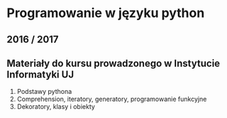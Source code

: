 # Programowanie w języku python
## 2016 / 2017

## Materiały do kursu prowadzonego w Instytucie Informatyki UJ

1. Podstawy pythona
2. Comprehension, iteratory, generatory, programowanie funkcyjne
3. Dekoratory, klasy i obiekty
